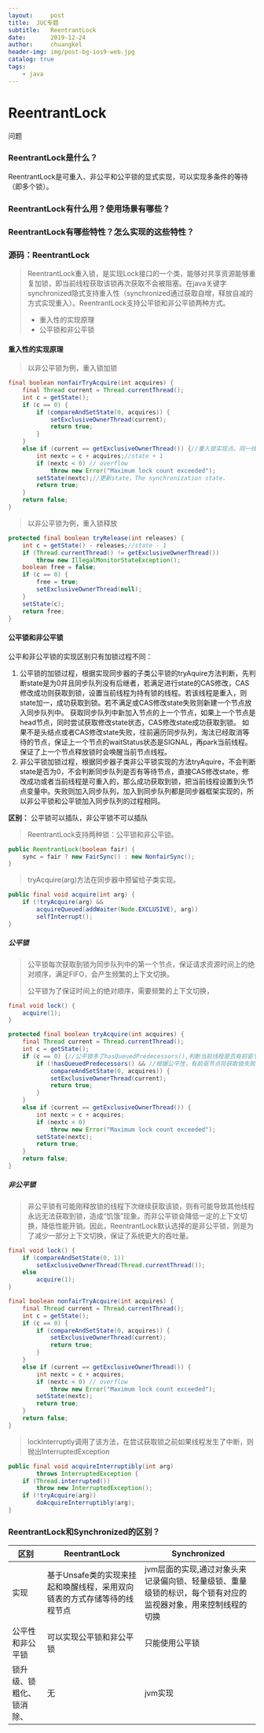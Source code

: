 ```yaml
---
layout:     post
title:	JUC专题
subtitle: 	ReentrantLock
date:       2019-12-24
author:     chuangkel
header-img: img/post-bg-ios9-web.jpg
catalog: true
tags:
    - java
---
```


# ReentrantLock

问题

### ReentrantLock是什么？

ReentrantLock是可重入、非公平和公平锁的显式实现，可以实现多条件的等待（即多个锁）。

### ReentrantLock有什么用？使用场景有哪些？

### ReentrantLock有哪些特性？怎么实现的这些特性？




### 源码：ReentrantLock

> ReentrantLock重入锁，是实现Lock接口的一个类，能够对共享资源能够重复加锁，即当前线程获取该锁再次获取不会被阻塞。在java关键字synchronized隐式支持重入性（synchronized通过获取自增，释放自减的方式实现重入）。ReentrantLock支持公平锁和非公平锁两种方式。
>
> * 重入性的实现原理 
> * 公平锁和非公平锁

#### 重入性的实现原理 

> 以非公平锁为例，重入锁加锁

```java
final boolean nonfairTryAcquire(int acquires) {
    final Thread current = Thread.currentThread();
    int c = getState();
    if (c == 0) {
        if (compareAndSetState(0, acquires)) {
            setExclusiveOwnerThread(current);
            return true;
        }
    }
    else if (current == getExclusiveOwnerThread()) {//重入锁实现点。同一线程再次进入
        int nextc = c + acquires;//state + 1
        if (nextc < 0) // overflow
            throw new Error("Maximum lock count exceeded");
        setState(nextc);//更新state，The synchronization state.
        return true;
    }
    return false;
}
```

> 以非公平锁为例，重入锁释放

```java
protected final boolean tryRelease(int releases) {
    int c = getState() - releases;//state - 1
    if (Thread.currentThread() != getExclusiveOwnerThread())
        throw new IllegalMonitorStateException();
    boolean free = false;
    if (c == 0) {
        free = true;
        setExclusiveOwnerThread(null);
    }
    setState(c);
    return free;
}
```

#### 公平锁和非公平锁

公平和非公平锁的实现区别只有加锁过程不同：

1. 公平锁的加锁过程，根据实现同步器的子类公平锁的tryAquire方法判断，先判断state是为0并且同步队列没有后继者，若满足进行state的CAS修改，CAS修改成功则获取到锁，设置当前线程为持有锁的线程。若该线程是重入，则state加一，成功获取到锁。若不满足或CAS修改state失败则新建一个节点放入同步队列中。 获取同步队列中新加入节点的上一个节点，如果上一个节点是head节点，同时尝试获取修改state状态，CAS修改state成功获取到锁。 如果不是头结点或者CAS修改state失败，往前遍历同步队列，淘汰已经取消等待的节点，保证上一个节点的waitStatus状态是SIGNAL，再park当前线程。保证了上一个节点释放锁时会唤醒当前节点线程。
2.  非公平锁加锁过程，根据同步器子类非公平锁实现的方法tryAquire，不会判断state是否为0，不会判断同步队列是否有等待节点，直接CAS修改state，修改成功或者当前线程是可重入的，那么成功获取到锁，把当前线程设置到头节点变量中。失败则加入同步队列，加入到同步队列都是同步器框架实现的，所以非公平锁和公平锁加入同步队列的过程相同。

**区别：** 公平锁可以插队，非公平锁不可以插队

> ReentrantLock支持两种锁：公平锁和非公平锁。

```java
public ReentrantLock(boolean fair) {
    sync = fair ? new FairSync() : new NonfairSync();
}
```

> tryAcquire(arg)方法在同步器中预留给子类实现。

```java
public final void acquire(int arg) {
    if (!tryAcquire(arg) &&
        acquireQueued(addWaiter(Node.EXCLUSIVE), arg))
        selfInterrupt();
}
```

##### 公平锁

> 公平锁每次获取到锁为同步队列中的第一个节点，保证请求资源时间上的绝对顺序，满足FIFO，会产生频繁的上下文切换。
>
> 公平锁为了保证时间上的绝对顺序，需要频繁的上下文切换，

```java
final void lock() {
    acquire(1);
}
```

```java
protected final boolean tryAcquire(int acquires) {
    final Thread current = Thread.currentThread();
    int c = getState();
    if (c == 0) {//公平锁多了hasQueuedPredecessors(),判断当前线程是否有前驱节点
        if (!hasQueuedPredecessors() && //根据公平性，有前驱节点将获取锁失败
            compareAndSetState(0, acquires)) {
            setExclusiveOwnerThread(current);
            return true;
        }
    }
    else if (current == getExclusiveOwnerThread()) {
        int nextc = c + acquires;
        if (nextc < 0)
            throw new Error("Maximum lock count exceeded");
        setState(nextc);
        return true;
    }
    return false;
}
```

##### 非公平锁

> 非公平锁有可能刚释放锁的线程下次继续获取该锁，则有可能导致其他线程永远无法获取到锁，造成“饥饿”现象。而非公平锁会降低一定的上下文切换，降低性能开销。因此，ReentrantLock默认选择的是非公平锁，则是为了减少一部分上下文切换，保证了系统更大的吞吐量。

```java
final void lock() {
    if (compareAndSetState(0, 1))
        setExclusiveOwnerThread(Thread.currentThread());
    else
        acquire(1);
}
```

```java
final boolean nonfairTryAcquire(int acquires) {
    final Thread current = Thread.currentThread();
    int c = getState();
    if (c == 0) {
        if (compareAndSetState(0, acquires)) {
            setExclusiveOwnerThread(current);
            return true;
        }
    }
    else if (current == getExclusiveOwnerThread()) {
        int nextc = c + acquires;
        if (nextc < 0) // overflow
            throw new Error("Maximum lock count exceeded");
        setState(nextc);
        return true;
    }
    return false;
}
```



> lockInterruptly调用了该方法，在尝试获取锁之前如果线程发生了中断，则抛出InterruptedException

```java
public final void acquireInterruptibly(int arg)
        throws InterruptedException {
    if (Thread.interrupted())
        throw new InterruptedException();
    if (!tryAcquire(arg))
        doAcquireInterruptibly(arg);
}
```



### ReentrantLock和Synchronized的区别？

| 区别                     | ReentrantLock                                                | Synchronized                                                 |
| ------------------------ | ------------------------------------------------------------ | ------------------------------------------------------------ |
| 实现                     | 基于Unsafe类的实现来挂起和唤醒线程，采用双向链表的方式存储等待的线程节点 | jvm层面的实现,通过对象头来记录偏向锁、轻量级锁、重量级锁的标识，每个锁有对应的监视器对象，用来控制线程的切换 |
| 公平性和非公平锁         | 可以实现公平锁和非公平锁                                     | 只能使用公平锁                                               |
| 锁升级、锁粗化、锁消除、 | 无                                                           | jvm实现                                                      |

